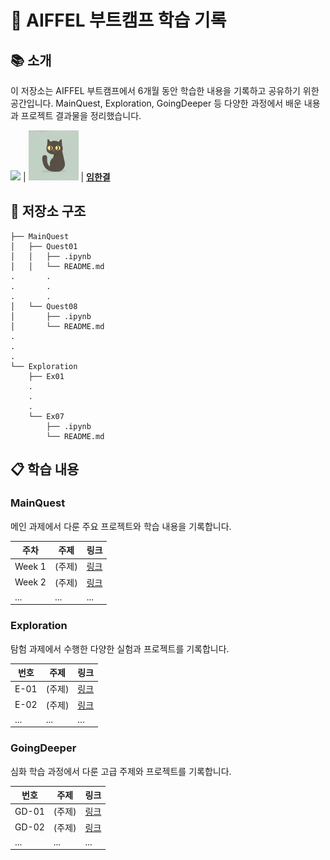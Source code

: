 # 🌟 AIFFEL 부트캠프 학습 기록

## 📚 소개
이 저장소는 AIFFEL 부트캠프에서 6개월 동안 학습한 내용을 기록하고 공유하기 위한 공간입니다. MainQuest, Exploration, GoingDeeper 등 다양한 과정에서 배운 내용과 프로젝트 결과물을 정리했습니다.

![](./image/AIFFEL_10.png)
| <img src="./image/running_cat.png" width=80> | [**임한결**](https://www.notion.so/modulabs/1b95c8e5427d80beaccdd4f229f412fd?pvs=4)

## 📂 저장소 구조
```
├── MainQuest
│   ├── Quest01
│   │   ├── .ipynb
│   │   └── README.md
.		.
.		.
.		.
│   └── Quest08
│       ├── .ipynb
│       └── README.md
.
.
.
└── Exploration
    ├── Ex01
    .
    .
    .
    └── Ex07
        ├── .ipynb
        └── README.md
```

## 📋 학습 내용

### MainQuest
메인 과제에서 다룬 주요 프로젝트와 학습 내용을 기록합니다.

| 주차 | 주제 | 링크 |
|------|------|------|
| Week 1 | (주제) | [링크]() |
| Week 2 | (주제) | [링크]() |
| ... | ... | ... |

### Exploration
탐험 과제에서 수행한 다양한 실험과 프로젝트를 기록합니다.

| 번호 | 주제 | 링크 |
|------|------|------|
| E-01 | (주제) | [링크]() |
| E-02 | (주제) | [링크]() |
| ... | ... | ... |

### GoingDeeper
심화 학습 과정에서 다룬 고급 주제와 프로젝트를 기록합니다.

| 번호 | 주제 | 링크 |
|------|------|------|
| GD-01 | (주제) | [링크]() |
| GD-02 | (주제) | [링크]() |
| ... | ... | ... |

